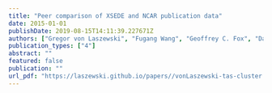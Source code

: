 ```yaml
---
title: "Peer comparison of XSEDE and NCAR publication data"
date: 2015-01-01
publishDate: 2019-08-15T14:11:39.227671Z
authors: ["Gregor von Laszewski", "Fugang Wang", "Geoffrey C. Fox", "David L. Hart", "Thomas R. Furlani", "Robert L. DeLeon", "Steven M. Gallo"]
publication_types: ["4"]
abstract: ""
featured: false
publication: ""
url_pdf: "https://laszewski.github.io/papers//vonLaszewski-tas-cluster.pdf"
---
```



